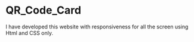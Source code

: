 # QR_Code_Card
I have developed this website with responsiveness for all the screen using Html and CSS only.
